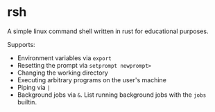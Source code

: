 # rsh

A simple linux command shell written in rust for educational purposes.

Supports:
* Environment variables via `export`
* Resetting the prompt via `setprompt newprompt>`
* Changing the working directory
* Executing arbitrary programs on the user's machine
* Piping via `|`
* Background jobs via `&`. List running background jobs with the `jobs` builtin.
